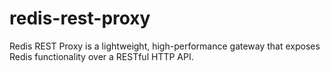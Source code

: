 # redis-rest-proxy
Redis REST Proxy is a lightweight, high-performance gateway that exposes Redis functionality over a RESTful HTTP API.

